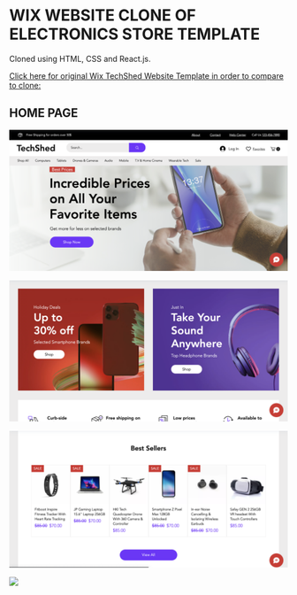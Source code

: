 # WIX WEBSITE CLONE OF ELECTRONICS STORE TEMPLATE

Cloned using HTML, CSS and React.js. 

[Click here for original Wix TechShed Website Template in order to compare to clone:](https://www.wix.com/website-template/view/html/2860?siteId=29afdded-dd99-4657-8e90-e779027c13c6&metaSiteId=b13ae6bf-ed09-484d-a708-707c0bd807e7&originUrl=https%3A%2F%2Fwww.wix.com%2Fwebsite%2Ftemplates%2Fhtml%2Fonline-store%2Felectronics&tpClick=view_button)

## HOME PAGE

![](src/assets/img/homepage-readme.png)

![](src/assets/img/homepage-readme2.png)

![](src/assets/img/homepage-readme3.png)

![](src/assets/img/homepage-readme4.png)
